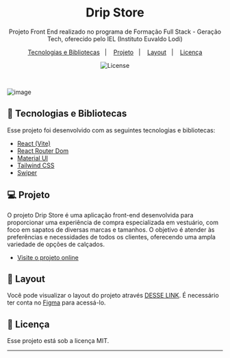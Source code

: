 <h1 align="center"> Drip Store </h1>

<p align="center">
Projeto Front End realizado no programa de Formação Full Stack - Geração Tech, oferecido pelo IEL (Instituto Euvaldo Lodi)<br/>
</p>

<p align="center">
  <a href="#-tecnologias e bibliotecas">Tecnologias e Bibliotecas</a>&nbsp;&nbsp;&nbsp;|&nbsp;&nbsp;&nbsp;
  <a href="#-projeto">Projeto</a>&nbsp;&nbsp;&nbsp;|&nbsp;&nbsp;&nbsp;
  <a href="#-layout">Layout</a>&nbsp;&nbsp;&nbsp;|&nbsp;&nbsp;&nbsp;
  <a href="#-licença">Licença</a>
</p>

<p align="center">
  <img alt="License" src="https://img.shields.io/static/v1?label=license&message=MIT&color=49AA26&labelColor=000000">
</p>

<br>

![image](https://github.com/user-attachments/assets/8f5e81e4-3ef6-4639-9a91-3de50153e25d)

## 🚀 Tecnologias e Bibliotecas

Esse projeto foi desenvolvido com as seguintes tecnologias e bibliotecas:

- <a href="https://vitejs.dev/">React (Vite)</a>  
- <a href="https://reactrouter.com">React Router Dom</a>
- <a href="https://mui.com/material-ui">Material UI</a>
- <a href="https://tailwindcss.com/"> Tailwind CSS</a>
- <a href="https://swiperjs.com/"> Swiper </a>

## 💻 Projeto

O projeto Drip Store é uma aplicação front-end desenvolvida para proporcionar uma experiência de compra especializada em vestuário, com foco em sapatos de diversas marcas e tamanhos. O objetivo é atender às preferências e necessidades de todos os clientes, oferecendo uma ampla variedade de opções de calçados.

- [Visite o projeto online](https://projeto-drip-store.vercel.app)

## 🔖 Layout

Você pode visualizar o layout do projeto através [DESSE LINK](https://www.figma.com/design/Tk1Wc4vTNMCZDWkIwAQTxC/DRIP-STORE---DIGITAL-COLLEGE?node-id=22-30&t=vIHyGJdzkRj6UbII-0). É necessário ter conta no [Figma](https://figma.com) para acessá-lo.

## 📝 Licença

Esse projeto está sob a licença MIT.

---
